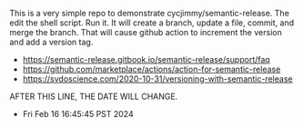 This is a very simple repo to demonstrate cycjimmy/semantic-release. The edit the shell script. Run it. It will create a branch, update a file, commit, and merge the branch. That will cause github action to increment the version and add a version tag.

- https://semantic-release.gitbook.io/semantic-release/support/faq
- https://github.com/marketplace/actions/action-for-semantic-release
- https://svdoscience.com/2020-10-31/versioning-with-semantic-release

AFTER THIS LINE, THE DATE WILL CHANGE.
- Fri Feb 16 16:45:45 PST 2024
